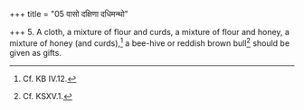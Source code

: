 +++
title = "05 वासो दक्षिणा दधिमन्थो"

+++
5. A cloth, a mixture of flour and curds, a mixture of flour and honey, a mixture of honey (and curds),[^1] a bee-hive or reddish brown bull[^2] should be given as gifts.  

[^1]: Cf. KB IV.12.  

[^2]: Cf. KSXV.1.  
